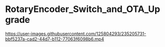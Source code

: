 # RotaryEncoder_Switch_and_OTA_Upgrade

https://user-images.githubusercontent.com/125804293/235205731-bbf5237a-cad2-44d7-b112-77063f6098b6.mp4


